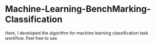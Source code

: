 # Machine-Learning-BenchMarking-Classification
Here, I developed the algorithm for machine learning classification task workflow. Feel free to use
